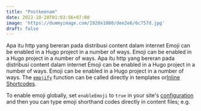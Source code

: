 ```yaml
---
title: "Postkeenam"
date: 2022-10-28T01:03:56+07:00
image: 'https://dummyimage.com/1920x1080/dee2e6/6c757d.jpg'
draft: false
---
```


Apa itu http yang bereran pada distribusi content dalam internet
Emoji can be enabled in a Hugo project in a number of ways. Emoji can be enabled in a Hugo project in a number of ways. Apa itu http yang bereran pada distribusi content dalam internet
Emoji can be enabled in a Hugo project in a number of ways. Emoji can be enabled in a Hugo project in a number of ways.
The [`emojify`](https://gohugo.io/functions/emojify/) function can be called directly in templates or[Inline Shortcodes](https://gohugo.io/templates/shortcode-templates/#inline-shortcodes).

To enable emoji globally, set `enableEmoji` to `true` in your site's [configuration](https://gohugo.io/getting-started/configuration/) and then you can type emoji shorthand codes directly in content files; e.g.

